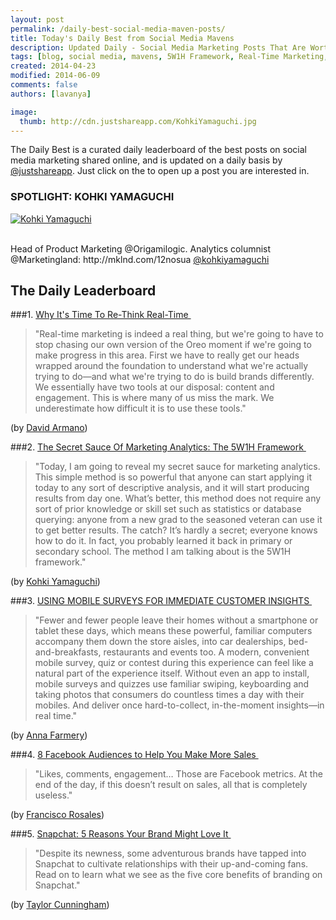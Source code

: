```yaml
---
layout: post
permalink: /daily-best-social-media-maven-posts/
title: Today's Daily Best from Social Media Mavens
description: Updated Daily - Social Media Marketing Posts That Are Worth Sharing
tags: [blog, social media, mavens, 5W1H Framework, Real-Time Marketing, Mobile surveys, Snapchat marketing ]
created: 2014-04-23
modified: 2014-06-09
comments: false
authors: [lavanya]

image:
  thumb: http://cdn.justshareapp.com/KohkiYamaguchi.jpg
---
```


The Daily Best is a curated daily leaderboard of the best posts on social media marketing shared online, and is updated on a daily basis by [@justshareapp](http://twitter.com/justshareapp). Just click on the <i class="icon-link"></i> to open up a post you are interested in.

<div class="article-author-main border-box">
    <h3>SPOTLIGHT: KOHKI YAMAGUCHI</h3>
    <a href="https://twitter.com/kohkiyamaguchi"><img src="http://cdn.justshareapp.com/KohkiYamaguchi.jpg" class="bio-photo large" alt="Kohki Yamaguchi"></a>
    <br><br>
<p>Head of Product Marketing @Origamilogic. Analytics columnist @Marketingland: http://mklnd.com/12nosua <a href="https://twitter.com/kohkiyamaguchi">@kohkiyamaguchi</a> </p>
</div>

## The Daily Leaderboard

###1. [Why It's Time To Re-Think Real-Time&nbsp;<i class="icon-link"></i>](http://darmano.typepad.com/logic_emotion/2014/05/re-thinkreal-time.html)
>"Real-time marketing is indeed a real thing, but we're going to have to stop chasing our own version of the Oreo moment if we're going to make progress in this area. First we have to really get our heads wrapped around the foundation to understand what we're actually trying to do—and what we're trying to do is build brands differently. We essentially have two tools at our disposal: content and engagement. This is where many of us miss the mark. We underestimate how difficult it is to use these tools."

(by [David Armano](https://twitter.com/armano))


###2.  [The Secret Sauce Of Marketing Analytics: The 5W1H Framework&nbsp;<i class="icon-link"></i>](http://marketingland.com/5w1h-marketing-analytics-5w1h-framework-86043)
>"Today, I am going to reveal my secret sauce for marketing analytics. This simple method is so powerful that anyone can start applying it today to any sort of descriptive analysis, and it will start producing results from day one. 
What’s better, this method does not require any sort of prior knowledge or skill set such as statistics or database querying: anyone from a new grad to the seasoned veteran can use it to get better results. 
The catch? It’s hardly a secret; everyone knows how to do it. In fact, you probably learned it back in primary or secondary school. The method I am talking about is the 5W1H framework."

(by [Kohki Yamaguchi](https://twitter.com/kohkiyamaguchi))


###3. [USING MOBILE SURVEYS FOR IMMEDIATE CUSTOMER INSIGHTS&nbsp;<i class="icon-link"></i>](http://theengagingbrand.typepad.com/the_engaging_brand_/2014/05/using-mobile-surveys-for-immediate-customer-insights-.html)
>"Fewer and fewer people leave their homes without a smartphone or tablet these days, which means these powerful, familiar computers accompany them down the store aisles, into car dealerships, bed-and-breakfasts, restaurants and events too. A modern, convenient mobile survey, quiz or contest during this experience can feel like a natural part of the experience itself. Without even an app to install, mobile surveys and quizzes use familiar swiping, keyboarding and taking photos that consumers do countless times a day with their mobiles. And deliver once hard-to-collect, in-the-moment insights—in real time."

(by [Anna Farmery](https://twitter.com/Engagingbrand))


###4. [8 Facebook Audiences to Help You Make More Sales&nbsp;<i class="icon-link"></i>](http://socialmouths.com/blog/2014/05/13/facebook-audiences/)
>"Likes, comments, engagement… Those are Facebook metrics. At the end of the day, if this doesn’t result on sales, all that is completely useless."

(by [Francisco Rosales](https://twitter.com/socialmouths))


###5. [Snapchat: 5 Reasons Your Brand Might Love It&nbsp;<i class="icon-link"></i>](http://room214.com/mobile/snapchat-5-reasons-your-brand-might-love-it)
>"Despite its newness, some adventurous brands have tapped into Snapchat to cultivate relationships with their up-and-coming fans. Read on to learn what we see as the five core benefits of branding on Snapchat."

(by [Taylor Cunningham](https://twitter.com/Room_214))
